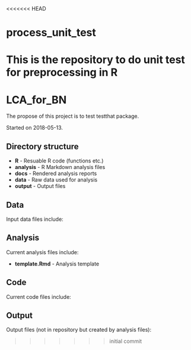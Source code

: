 <<<<<<< HEAD
# process_unit_test
This is the repository to do unit test for preprocessing in R
=======
# LCA_for_BN

The propose of this project is to test testthat package.

Started on 2018-05-13.

## Directory structure

* **R** - Resuable R code (functions etc.)
* **analysis** - R Markdown analysis files
* **docs** - Rendered analysis reports
* **data** - Raw data used for analysis
* **output** - Output files

## Data

Input data files include:

## Analysis

Current analysis files include:

* **template.Rmd** - Analysis template

## Code

Current code files include:

## Output

Output files (not in repository but created by analysis files):

>>>>>>> initial commit
